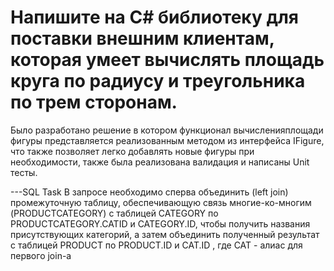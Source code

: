 # Напишите на C# библиотеку для поставки внешним клиентам, которая умеет вычислять площадь круга по радиусу и треугольника по трем сторонам.
Было разработано решение в котором функционал вычисленияплощади фигуры
представляется реализованным методом из интерфейса IFigure, что также
позволяет легко добавлять новые фигуры при необходимости, также была 
реализована валидация и написаны Unit тесты.



---SQL Task
В запросе необходимо сперва объединить (left join) промежуточную таблицу, обеспечивающую связь многие-ко-многим (PRODUCTCATEGORY) с таблицей CATEGORY по PRODUCTCATEGORY.CATID и CATEGORY.ID, чтобы получить названия присутствующих категорий, а затем объединить полученный результат с 
таблицей PRODUCT по PRODUCT.ID и CAT.ID , где CAT - алиас для первого join-а
